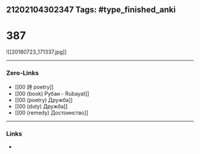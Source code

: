21202104302347
Tags: #type_finished_anki 
---
# 387

![[20180723_171337.jpg]]

---
### Zero-Links
- [[00 詩 poetry]]
- [[00 (book) Рубаи - Rubayat]]
- [[00 (poetry) Дружба]]
- [[00 (duty) Дружба]]
- [[00 (remedy) Достоинство]]
---
### Links
-